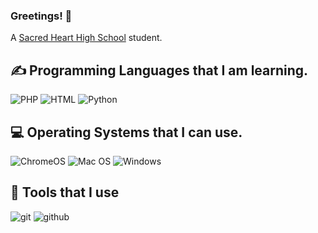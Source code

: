 ### Greetings! 👋
A <a href="https://shh.ocsb.ca">Sacred Heart High School</a> student.

<h2> ✍ Programming Languages that I am learning. </h2>
<p>
  <img alt="PHP" src="https://img.shields.io/badge/PHP-777BB4?logo=php&logoColor=white">
  <img alt="HTML" src="https://img.shields.io/badge/HTML-E34F26.svg?logo=html5&logoColor=white">
  <img alt="Python" src="https://img.shields.io/badge/Python-FFD43B?logo=python&logoColor=blue">

</p>
<h2> 💻 Operating Systems that I can use. </h2>
<p>
  <img src="https://img.shields.io/badge/chrome%20os-3d89fc?logo=google%20chrome&logoColor=white" alt="ChromeOS">
  <img src="https://img.shields.io/badge/mac%20os-000000?logo=macos&logoColor=white" alt="Mac OS">
  <img src="https://img.shields.io/badge/Windows-0078D6?logo=windows&logoColor=white" alt="Windows">
</p>
<h2> 🔧 Tools that I use </h2> 
<p>
   <img src="https://img.shields.io/badge/git-%23F05033.svg?style=for-the-badge&logo=git&logoColor=white" alt = git>
   <img src="https://img.shields.io/badge/github-%23121011.svg?style=for-the-badge&logo=github&logoColor=white" alt = github>
</p>



<!--
**Sam-Charalampidis/Sam-Charalampidis** is a ✨ _special_ ✨ repository because its `README.md` (this file) appears on your GitHub profile.

Here are some ideas to get you started:

- 🔭 I’m currently working on ...
- 🌱 I’m currently learning ...
- 👯 I’m looking to collaborate on ...
- 🤔 I’m looking for help with ...
- 💬 Ask me about ...
- 📫 How to reach me: ...
- 😄 Pronouns: ...
- ⚡ Fun fact: ...
-->
